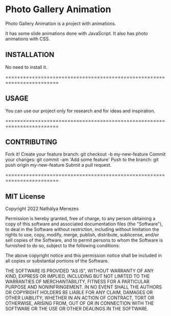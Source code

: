 # Photo Gallery Animation

Photo Gallery Animation is a project with animations.  

It has some slide animations done with JavaScript.
It also has photo animations with CSS.  


## INSTALLATION
No need to install it.

========================================================================

## USAGE
You can use our project only for research and for ideas and inspiration.

========================================================================

## CONTRIBUTING
Fork it! Create your feature branch: git checkout -b my-new-feature Commit your changes: git commit -am 'Add some feature' Push to the branch: git push origin my-new-feature Submit a pull request.

========================================================================

## MIT License
Copyright 2022 Nathálya Menezes 

Permission is hereby granted, free of charge, to any person obtaining a copy of this software and associated documentation files (the "Software"), to deal in the Software without restriction, including without limitation the rights to use, copy, modify, merge, publish, distribute, sublicense, and/or sell copies of the Software, and to permit persons to whom the Software is furnished to do so, subject to the following conditions:

The above copyright notice and this permission notice shall be included in all copies or substantial portions of the Software.

THE SOFTWARE IS PROVIDED "AS IS", WITHOUT WARRANTY OF ANY KIND, EXPRESS OR IMPLIED, INCLUDING BUT NOT LIMITED TO THE WARRANTIES OF MERCHANTABILITY, FITNESS FOR A PARTICULAR PURPOSE AND NONINFRINGEMENT. IN NO EVENT SHALL THE AUTHORS OR COPYRIGHT HOLDERS BE LIABLE FOR ANY CLAIM, DAMAGES OR OTHER LIABILITY, WHETHER IN AN ACTION OF CONTRACT, TORT OR OTHERWISE, ARISING FROM, OUT OF OR IN CONNECTION WITH THE SOFTWARE OR THE USE OR OTHER DEALINGS IN THE SOFTWARE.